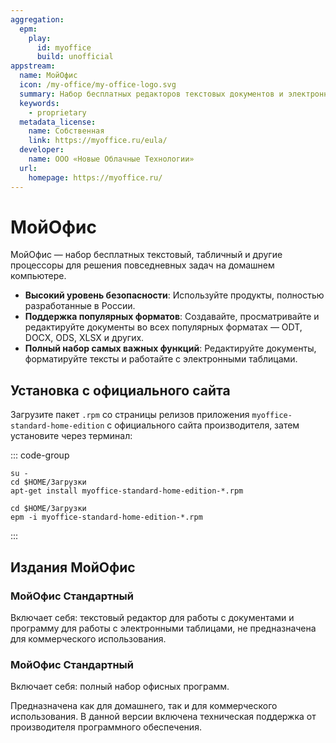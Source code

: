 ```yaml
---
aggregation:
  epm:
    play:
      id: myoffice
      build: unofficial
appstream:
  name: МойОфис
  icon: /my-office/my-office-logo.svg
  summary: Набор бесплатных редакторов текстовых документов и электронных таблиц для решения повседневных задач на домашнем компьютере.
  keywords:
    - proprietary
  metadata_license:
    name: Собственная
    link: https://myoffice.ru/eula/
  developer:
    name: ООО «Новые Облачные Технологии»
  url:
    homepage: https://myoffice.ru/
---
```


# МойОфис

МойОфис — набор бесплатных текстовый, табличный и другие процессоры для решения повседневных задач на домашнем компьютере.

- **Высокий уровень безопасности**: Используйте продукты, полностью разработанные в России.
- **Поддержка популярных форматов**: Создавайте, просматривайте и редактируйте документы во всех популярных форматах — ODT, DOCX, ODS, XLSX и других.
- **Полный набор самых важных функций**: Редактируйте документы, форматируйте тексты и работайте с электронными таблицами.

<!--@include: @apps/.parts/install/content-epm-play.md -->

## Установка с официального сайта

Загрузите пакет `.rpm` со страницы релизов приложения `myoffice-standard-home-edition` с официального сайта производителя, затем установите через терминал:

::: code-group

```shell[apt-get]
su -
cd $HOME/Загрузки
apt-get install myoffice-standard-home-edition-*.rpm

```

```shell[epm]
сd $HOME/Загрузки
epm -i myoffice-standard-home-edition-*.rpm
```

:::

## Издания МойОфис

### МойОфис Стандартный <Badge type="warning" text="Домашняя версия" />

Включает себя: текстовый редактор для работы с документами и программу для работы с электронными таблицами, не предназначена для коммерческого использования.

### МойОфис Стандартный

Включает себя: полный набор офисных программ.

Предназначена как для домашнего, так и для коммерческого использования. В данной версии включена техническая поддержка от производителя программного обеспечения.
